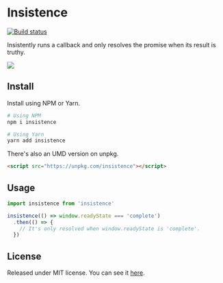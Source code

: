 # Insistence

[![Build status][travis-badge]][travis]

Insistently runs a callback and only resolves the promise when its result is truthy.

![][image]

## Install

Install using NPM or Yarn.

```sh
# Using NPM
npm i insistence

# Using Yarn
yarn add insistence
```

There's also an UMD version on unpkg.

```html
<script src="https://unpkg.com/insistence"></script>
```

## Usage

```js
import insistence from 'insistence'

insistence(() => window.readyState === 'complete')
  .then(() => {
    // It's only resolved when window.readyState is 'complete'.
  })
```

## License

Released under MIT license. You can see it [here][license].

<!-- Links -->

[license]: ./LICENSE
[image]: https://i.pinimg.com/originals/fb/91/44/fb9144fc1389ba226b99ef2d96838f1c.gif
[travis]: https://travis-ci.org/VitorLuizC/insistence
[travis-badge]: https://travis-ci.org/VitorLuizC/insistence.svg?branch=master
